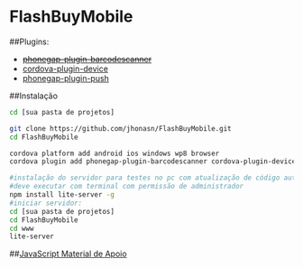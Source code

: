 # FlashBuyMobile

##Plugins:
 - ~~[phonegap-plugin-barcodescanner](https://github.com/phonegap/phonegap-plugin-barcodescanner)~~
 - [cordova-plugin-device](https://github.com/apache/cordova-plugin-device)
 - [phonegap-plugin-push](https://github.com/phonegap/phonegap-plugin-push)

##Instalação
```bash
cd [sua pasta de projetos]

git clone https://github.com/jhonasn/FlashBuyMobile.git
cd FlashBuyMobile

cordova platform add android ios windows wp8 browser
cordova plugin add phonegap-plugin-barcodescanner cordova-plugin-device

#instalação do servidor para testes no pc com atualização de código automática
#deve executar com terminal com permissão de administrador
npm install lite-server -g
#iniciar servidor:
cd [sua pasta de projetos]
cd FlashBuyMobile
cd www
lite-server
```

##[JavaScript Material de Apoio](https://github.com/jhonasn/FlashBuyMobile/blob/master/apoio/JavaScript%20Documento%20de%20Apoio%20PI.md)
